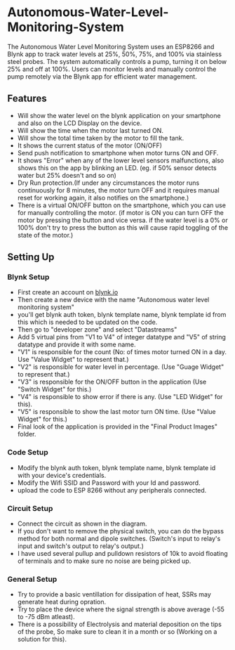 # Autonomous-Water-Level-Monitoring-System
The Autonomous Water Level Monitoring System uses an ESP8266 and Blynk app to track water levels at 25%, 50%, 75%, and 100% via stainless steel probes. The system automatically controls a pump, turning it on below 25% and off at 100%. Users can monitor levels and manually control the pump remotely via the Blynk app for efficient water management.
## Features
- Will show the water level on the blynk application on your smartphone and also on the LCD Display on the device.
- Will show the time when the motor last turned ON.
- Will show the total time taken by the motor to fill the tank.
- It shows the current status of the motor (ON/OFF)
- Send push notification to smartphone when motor turns ON and OFF.
- It shows "Error" when any of the lower level sensors malfunctions, also shows this on the app by blinking an LED. (eg. if 50% sensor detects water but 25% doesn't and so on)
- Dry Run protection.(If under any circumstances the motor runs continuously for 8 minutes, the motor turn OFF and it requires manual reset for working again, it also notifies on the smartphone.)
- There is a virtual ON/OFF button on the smartphone, which you can use for manually controlling the motor. (if motor is ON you can turn OFF the motor by pressing the button and vice versa. if the water level is a 0% or 100% don't try to press the button as this will cause rapid toggling of the state of the motor.)
 ## Setting Up
 ### Blynk Setup
 - First create an account on [blynk.io](https://blynk.io/)
 - Then create a new device with the name "Autonomous water level monitoring system"
 - you'll get blynk auth token, blynk template name, blynk template id from this which is needed to be updated on the code.
 - Then go to "developer zone" and select "Datastreams"
 - Add 5 virtual pins from "V1 to V4" of integer datatype and "V5" of string datatype and provide it with some name.
 - "V1" is responsible for the count (No: of times motor turned ON in a day. Use "Value Widget" to represent that.)
 - "V2" is responsible for water level in percentage. (Use "Guage Widget" to represent that.)
 - "V3" is responsible for the ON/OFF button in the application (Use "Switch Widget" for this.)
 - "V4" is responsible to show error if there is any. (Use "LED Widget" for this).
 - "V5" is responsible to show the last motor turn ON time. (Use "Value Widget" for this.)
 - Final look of the application is provided in the "Final Product Images" folder.
### Code Setup
- Modify the blynk auth token, blynk template name, blynk template id with your device's credentials.
- Modify the Wifi SSID and Password with your Id and password.
- upload the code to ESP 8266 without any peripherals connected.
### Circuit Setup
- Connect the circuit as shown in the diagram.
- If you don't want to remove the physical switch, you can do the bypass method for both normal and dipole switches. (Switch's input to relay's input and switch's output to relay's output.)
- I have used several pullup and pulldown resistors of 10k to avoid floating of terminals and to make sure no noise are being picked up.
### General Setup
- Try to provide a basic ventillation for dissipation of heat, SSRs may generate heat during opration.
- Try to place the device where the signal strength is above average (-55 to -75 dBm atleast).
- There is a possibility of Electrolysis and material deposition on the tips of the probe, So make sure to clean it in a month or so (Working on a solution for this).

